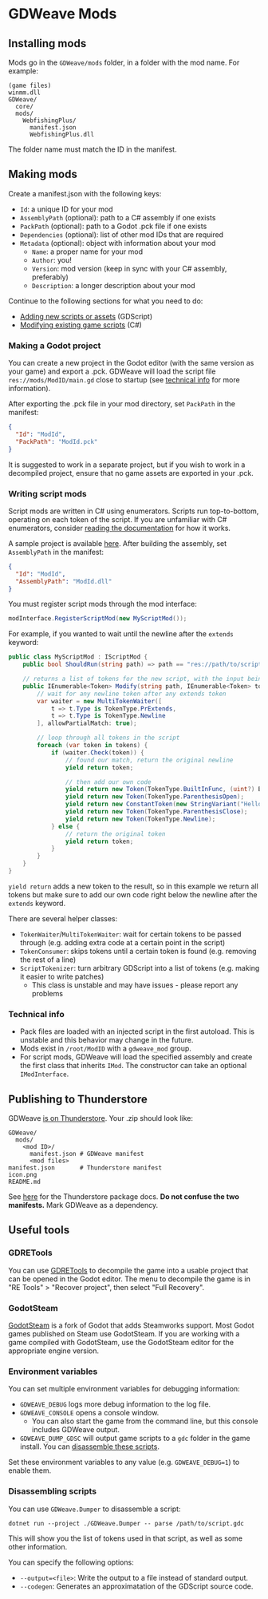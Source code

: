 # GDWeave Mods

## Installing mods

Mods go in the `GDWeave/mods` folder, in a folder with the mod name. For example:

```text
(game files)
winmm.dll
GDWeave/
  core/
  mods/
    WebfishingPlus/
      manifest.json
      WebfishingPlus.dll
```

The folder name must match the ID in the manifest.

## Making mods

Create a manifest.json with the following keys:

- `Id`: a unique ID for your mod
- `AssemblyPath` (optional): path to a C# assembly if one exists
- `PackPath` (optional): path to a Godot .pck file if one exists
- `Dependencies` (optional): list of other mod IDs that are required
- `Metadata` (optional): object with information about your mod
  - `Name`: a proper name for your mod
  - `Author`: you!
  - `Version`: mod version (keep in sync with your C# assembly, preferably)
  - `Description`: a longer description about your mod

Continue to the following sections for what you need to do:

- [Adding new scripts or assets](#making-a-godot-project) (GDScript)
- [Modifying existing game scripts](#writing-script-mods) (C#)

### Making a Godot project

You can create a new project in the Godot editor (with the same version as your game) and export a .pck. GDWeave will load the script file `res://mods/ModID/main.gd` close to startup (see [technical info](#technical-info) for more information).

After exporting the .pck file in your mod directory, set `PackPath` in the manifest:

```json
{
  "Id": "ModId",
  "PackPath": "ModId.pck"
}
```

It is suggested to work in a separate project, but if you wish to work in a decompiled project, ensure that no game assets are exported in your .pck.

### Writing script mods

Script mods are written in C# using enumerators. Scripts run top-to-bottom, operating on each token of the script. If you are unfamiliar with C# enumerators, consider [reading the documentation](https://learn.microsoft.com/en-us/dotnet/csharp/language-reference/statements/yield) for how it works.

A sample project is available [here](https://github.com/NotNite/GDWeave.Sample). After building the assembly, set `AssemblyPath` in the manifest:

```json
{
  "Id": "ModId",
  "AssemblyPath": "ModId.dll"
}
```

You must register script mods through the mod interface:

```cs
modInterface.RegisterScriptMod(new MyScriptMod());
```

For example, if you wanted to wait until the newline after the `extends` keyword:

```cs
public class MyScriptMod : IScriptMod {
    public bool ShouldRun(string path) => path == "res://path/to/script.gdc";

    // returns a list of tokens for the new script, with the input being the original script's tokens
    public IEnumerable<Token> Modify(string path, IEnumerable<Token> tokens) {
        // wait for any newline token after any extends token
        var waiter = new MultiTokenWaiter([
            t => t.Type is TokenType.PrExtends,
            t => t.Type is TokenType.Newline
        ], allowPartialMatch: true);

        // loop through all tokens in the script
        foreach (var token in tokens) {
            if (waiter.Check(token)) {
                // found our match, return the original newline
                yield return token;

                // then add our own code
                yield return new Token(TokenType.BuiltInFunc, (uint?) BuiltinFunction.TextPrint);
                yield return new Token(TokenType.ParenthesisOpen);
                yield return new ConstantToken(new StringVariant("Hello, world!"));
                yield return new Token(TokenType.ParenthesisClose);
                yield return new Token(TokenType.Newline);
            } else {
                // return the original token
                yield return token;
            }
        }
    }
}
```

`yield return` adds a new token to the result, so in this example we return all tokens but make sure to add our own code right below the newline after the `extends` keyword.

There are several helper classes:

- `TokenWaiter`/`MultiTokenWaiter`: wait for certain tokens to be passed through (e.g. adding extra code at a certain point in the script)
- `TokenConsumer`: skips tokens until a certain token is found (e.g. removing the rest of a line)
- `ScriptTokenizer`: turn arbitrary GDScript into a list of tokens (e.g. making it easier to write patches)
  - This class is unstable and may have issues - please report any problems

### Technical info

- Pack files are loaded with an injected script in the first autoload. This is unstable and this behavior may change in the future.
- Mods exist in `/root/ModID` with a `gdweave_mod` group.
- For script mods, GDWeave will load the specified assembly and create the first class that inherits `IMod`. The constructor can take an optional `IModInterface`.

## Publishing to Thunderstore

GDWeave [is on Thunderstore](https://thunderstore.io/c/webfishing/p/NotNet/GDWeave/). Your .zip should look like:

```text
GDWeave/
  mods/
    <mod ID>/
      manifest.json # GDWeave manifest
      <mod files>
manifest.json       # Thunderstore manifest
icon.png
README.md
```

See [here](https://thunderstore.io/c/webfishing/create/docs/) for the Thunderstore package docs. **Do not confuse the two manifests.** Mark GDWeave as a dependency.

## Useful tools

### GDRETools

You can use [GDRETools](https://github.com/bruvzg/gdsdecomp) to decompile the game into a usable project that can be opened in the Godot editor. The menu to decompile the game is in "RE Tools" > "Recover project", then select "Full Recovery".

### GodotSteam

[GodotSteam](https://godotsteam.com/) is a fork of Godot that adds Steamworks support. Most Godot games published on Steam use GodotSteam. If you are working with a game compiled with GodotSteam, use the GodotSteam editor for the appropriate engine version.

### Environment variables

You can set multiple environment variables for debugging information:

- `GDWEAVE_DEBUG` logs more debug information to the log file.
- `GDWEAVE_CONSOLE` opens a console window.
  - You can also start the game from the command line, but this console includes GDWeave output.
- `GDWEAVE_DUMP_GDSC` will output game scripts to a `gdc` folder in the game install. You can [disassemble these scripts](#disassembling-scripts).

Set these environment variables to any value (e.g. `GDWEAVE_DEBUG=1`) to enable them.

### Disassembling scripts

You can use `GDWeave.Dumper` to disassemble a script:

```shell
dotnet run --project ./GDWeave.Dumper -- parse /path/to/script.gdc
```

This will show you the list of tokens used in that script, as well as some other information.

You can specify the following options:

- `--output=<file>`: Write the output to a file instead of standard output.
- `--codegen`: Generates an approximatation of the GDScript source code.
